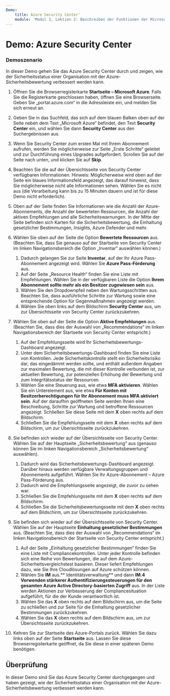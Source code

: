```yaml
---
Demo:
    title: Azure Security Center'
    module: 'Modul 3, Lektion 2: Beschreiben der Funktionen der Microsoft-Sicherheitslösungen: Beschreiben der Sicherheitsverwaltungsfunktionen von Azure'
---
```


# Demo: Azure Security Center

### Demoszenario

In dieser Demo gehen Sie das Azure Security Center durch und zeigen, wie der Sicherheitsstatus einer Organisation mit der Azure-Sicherheitsbewertung verbessert werden kann.

1. Öffnen Sie die Browserregisterkarte **Startseite – Microsoft Azure**.  Falls Sie die Registerkarte geschlossen haben, öffnen Sie eine Browserseite. Geben Sie „portal.azure.com“ in die Adressleiste ein, und melden Sie sich erneut an.

1. Geben Sie in das Suchfeld, das sich auf dem blauen Balken oben auf der Seite neben dem Text „Microsoft Azure“ befindet, den Text **Security Center** ein, und wählen Sie dann **Security Center** aus den Suchergebnissen aus.

1. Wenn Sie Security Center zum ersten Mal mit Ihrem Abonnement aufrufen, werden Sie möglicherweise zur Seite „Erste Schritte“ geleitet und zur Durchführung eines Upgrades aufgefordert.  Scrollen Sie auf der Seite nach unten, und klicken Sie auf **Skip**.

1. Beachten Sie die auf der Übersichtsseite von Security Center verfügbaren Informationen.  Hinweis: Möglicherweise wird oben auf der Seite ein blaues Informationsfeld angezeigt, das darauf hinweist, dass Sie möglicherweise nicht alle Informationen sehen.  Wählen Sie es nicht aus (die Verarbeitung kann bis zu 15 Minuten dauern und ist für diese Demo nicht erforderlich).

1. Oben auf der Seite finden Sie Informationen wie die Anzahl der Azure-Abonnements, die Anzahl der bewerteten Ressourcen, die Anzahl der aktiven Empfehlungen und alle Sicherheitswarnungen.  In der Mitte der Seite befinden sich Karten für die Sicherheitsbewertung, die Einhaltung gesetzlicher Bestimmungen, Insights, Azure Defender und mehr.  

1. Wählen Sie oben auf der Seite die Option **Bewertete Ressourcen** aus.  (Beachten Sie, dass Sie genauso auf der Startseite von Security Center im linken Navigationsbereich die Option „Inventar“ auswählen können.)
    1. Dadurch gelangen Sie zur Seite **Inventar**, auf der Ihr Azure Pass-Abonnement angezeigt wird.  Wählen Sie **Azure Pass-Förderung** aus.
    1. Auf der Seite „Resource Health“ finden Sie eine Liste mit Empfehlungen.  Wählen Sie in der verfügbaren Liste die Option **Ihrem Abonnement sollte mehr als ein Besitzer zugewiesen sein** aus.
    1. Wählen Sie den Dropdownpfeil neben den Wartungsschritten aus. Beachten Sie, dass ausführliche Schritte zur Wartung sowie eine entsprechende Option für Gegenmaßnahmen angezeigt werden.  
    1. Wählen Sie oben links auf dem Bildschirm **Security Center** aus, um zur Übersichtsseite von Security Center zurückzukehren.

1. Wählen Sie oben auf der Seite die Option **Aktive Empfehlungen** aus.  (Beachten Sie, dass dies der Auswahl von „Recommendations“ im linken Navigationsbereich der Startseite von Security Center entspricht.)
    1. Auf der Empfehlungsseite wird Ihr Sicherheitsbewertungs-Dashboard angezeigt. 
    1. Unter dem Sicherheitsbewertungs-Dashboard finden Sie eine Liste von Kontrollen. Jede Sicherheitskontrolle stellt ein Sicherheitsrisiko dar, das eingedämmt werden sollte, und enthält außerdem Angaben zur maximalen Bewertung, die mit dieser Kontrolle verbunden ist, zur aktuellen Bewertung, zur potenziellen Erhöhung der Bewertung und zum Integritätsstatus der Ressourcen.  
    1. Wählen Sie eine Steuerung aus, wie etwa **MFA aktivieren**.  Wählen Sie ein Unterelement aus, wie etwa **Für Konten mit Besitzerberechtigungen für Ihr Abonnement muss MFA aktiviert sein**.  Auf der daraufhin geöffneten Seite werden Ihnen eine Beschreibung, Schritte zur Wartung und betroffene Ressourcen angezeigt. Schließen Sie diese Seite mit dem **X** oben rechts auf dem Bildschirm.
    1. Schließen Sie die Empfehlungsseite mit dem **X** oben rechts auf dem Bildschirm, um zur Übersichtsseite zurückzukehren.

1. Sie befinden sich wieder auf der Übersichtsseite von Security Center.  Wählen Sie auf der Hauptseite „Sicherheitsbewertung“ aus (genauso können Sie im linken Navigationsbereich „Sicherheitsbewertung“ auswählen).
    1. Dadurch wird das Sicherheitsbewertungs-Dashboard angezeigt.  Darüber hinaus werden verfügbare Verwaltungsgruppen und Abonnements aufgeführt.  Wählen Sie Ihr Azure-Abonnement – Azure Pass-Förderung aus.
    1. Dadurch wird die Empfehlungsseite angezeigt, die zuvor zu sehen war.
    1. Schließen Sie die Empfehlungsseite mit dem **X** oben rechts auf dem Bildschirm.
    1. Schließen Sie die Sicherheitsbewertungsseite mit dem **X** oben rechts auf dem Bildschirm, um zur Übersichtsseite zurückzukehren.

1. Sie befinden sich wieder auf der Übersichtsseite von Security Center.  Wählen Sie auf der Hauptseite **Einhaltung gesetzlicher Bestimmungen** aus. (Beachten Sie, dass dies der Auswahl von „Recommendations“ im linken Navigationsbereich der Startseite von Security Center entspricht.)
    1. Auf der Seite „Einhaltung gesetzlicher Bestimmungen“ finden Sie eine Liste mit Compliancekontrollen.  Unter jeder Kontrolle befinden sich eine Reihe von Bewertungen, die auf dem Azure-Sicherheitsvergleichstest basieren. Dieser liefert Empfehlungen dazu, wie Sie Ihre Cloudlösungen auf Azure schützen können.
    1. Wählen Sie **IM** aus.** Identitätsverwaltung** und dann **IM.4 Verwenden stärkerer Authentifizierungssteuerungen für den gesamten Azure Active Directory-basierten Zugriff** aus.  In der Liste werden Aktionen zur Verbesserung der Compliancesituation aufgeführt, für die der Kunde verantwortlich ist.
    1. Wählen Sie das **X** oben rechts auf dem Bildschirm aus, um die Seite zu schließen und zur Seite für die Einhaltung gesetzlicher Bestimmungen zurückzukehren.
    1. Wählen Sie das **X** oben rechts auf dem Bildschirm aus, um zur Übersichtsseite zurückzukehren.

1. Kehren Sie zur Startseite des Azure-Portals zurück. Wählen Sie dazu links oben auf der Seite **Startseite** aus.  Lassen Sie diese Browserregisterkarte geöffnet, da Sie diese in einer späteren Demo benötigen.

## Überprüfung

In dieser Demo sind Sie das Azure Security Center durchgegangen und haben gezeigt, wie der Sicherheitsstatus einer Organisation mit der Azure-Sicherheitsbewertung verbessert werden kann.
